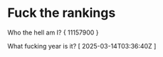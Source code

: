 # Fuck the rankings

Who the hell am I?
{ 11157900 }

What fucking year is it?
[ 2025-03-14T03:36:40Z ]
